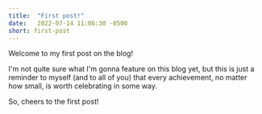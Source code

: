```yaml
---
title:  "First post!"
date:   2022-07-14 11:06:30 -0500
short: first-post
---
```

Welcome to my first post on the blog!

I'm not quite sure what I'm gonna feature on this blog yet, but this is just a reminder to myself (and to all of you) that every achievement, no matter how small, is worth celebrating in some way.

So, cheers to the first post!